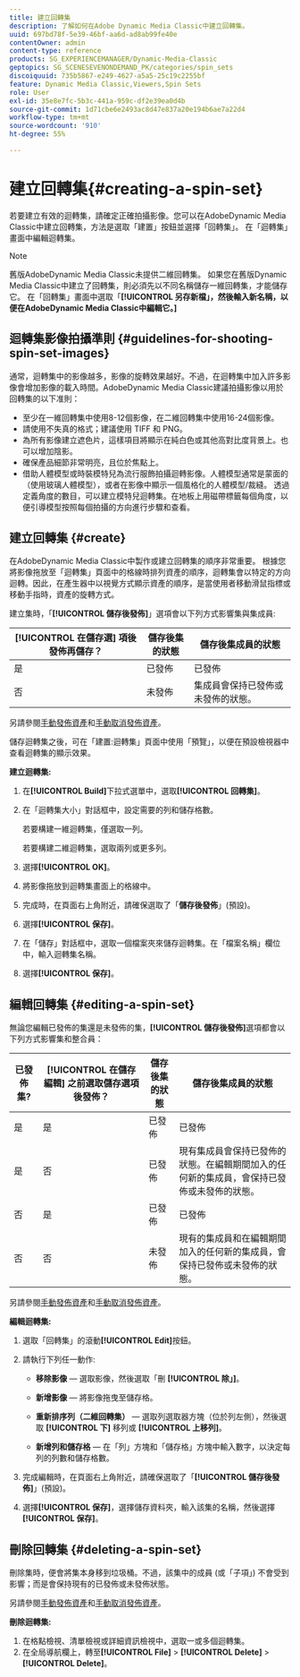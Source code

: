 ```yaml
---
title: 建立回轉集
description: 了解如何在Adobe Dynamic Media Classic中建立回轉集。
uuid: 697bd78f-5e39-46bf-aa6d-ad8ab99fe40e
contentOwner: admin
content-type: reference
products: SG_EXPERIENCEMANAGER/Dynamic-Media-Classic
geptopics: SG_SCENESEVENONDEMAND_PK/categories/spin_sets
discoiquuid: 735b5867-e249-4627-a5a5-25c19c2255bf
feature: Dynamic Media Classic,Viewers,Spin Sets
role: User
exl-id: 35e8e7fc-5b3c-441a-959c-df2e39ea0d4b
source-git-commit: 1d71cbe6e2493ac8d47e837a20e194b6ae7a22d4
workflow-type: tm+mt
source-wordcount: '910'
ht-degree: 55%

---
```


# 建立回轉集{#creating-a-spin-set}

若要建立有效的迴轉集，請確定正確拍攝影像。您可以在AdobeDynamic Media Classic中建立回轉集，方法是選取「建置」按鈕並選擇「回轉集」。 在「迴轉集」畫面中編輯迴轉集。

>[!NOTE]
>
>舊版AdobeDynamic Media Classic未提供二維回轉集。 如果您在舊版Dynamic Media Classic中建立了回轉集，則必須先以不同名稱儲存一維回轉集，才能儲存它。 在「回轉集」畫面中選取「**[!UICONTROL 另存新檔」，然後輸入新名稱，以便在AdobeDynamic Media Classic中編輯它。]**

## 迴轉集影像拍攝準則 {#guidelines-for-shooting-spin-set-images}

通常，迴轉集中的影像越多，影像的旋轉效果越好。不過，在迴轉集中加入許多影像會增加影像的載入時間。AdobeDynamic Media Classic建議拍攝影像以用於回轉集的以下准則：

* 至少在一維回轉集中使用8-12個影像，在二維回轉集中使用16-24個影像。
* 請使用不失真的格式；建議使用 TIFF 和 PNG。
* 為所有影像建立遮色片，這樣項目將顯示在純白色或其他高對比度背景上。也可以增加陰影。
* 確保產品細節非常明亮，且位於焦點上。
* 借助人體模型或時裝模特兒為流行服飾拍攝迴轉影像。人體模型通常是蒙面的（使用玻璃人體模型），或者在影像中顯示一個風格化的人體模型/裁縫。 透過定義角度的數目，可以建立模特兒迴轉集。在地板上用磁帶標籤每個角度，以便引導模型按照每個拍攝的方向進行步驟和查看。

## 建立回轉集 {#create}

在AdobeDynamic Media Classic中製作或建立回轉集的順序非常重要。 根據您將影像拖放至「迴轉集」頁面中的格線時排列資產的順序，迴轉集會以特定的方向迴轉。因此，在產生器中以視覺方式顯示資產的順序，是當使用者移動滑鼠指標或移動手指時，資產的旋轉方式。

建立集時，「**[!UICONTROL 儲存後發佈]**」選項會以下列方式影響集與集成員:

| **[!UICONTROL 在儲存選]** 項後發佈再儲存？ | 儲存後集的狀態 | 儲存後集成員的狀態 |
| --- | --- | --- |
| 是 | 已發佈 | 已發佈 |
| 否 | 未發佈 | 集成員會保持已發佈或未發佈的狀態。 |

另請參閱[手動發佈資產](publishing-files.md#manually-publishing-assets)和[手動取消發佈資產](publishing-files.md#manually-unpublishing-assets)。

儲存迴轉集之後，可在「建置:迴轉集」頁面中使用「預覽」，以便在預設檢視器中查看迴轉集的顯示效果。

**建立迴轉集:**

1. 在&#x200B;**[!UICONTROL Build]**&#x200B;下拉式選單中，選取&#x200B;**[!UICONTROL 回轉集]**。
1. 在「迴轉集大小」對話框中，設定需要的列和儲存格數。

   若要構建一維迴轉集，僅選取一列。

   若要構建二維迴轉集，選取兩列或更多列。

1. 選擇&#x200B;**[!UICONTROL OK]**。
1. 將影像拖放到迴轉集畫面上的格線中。
1. 完成時，在頁面右上角附近，請確保選取了「**儲存後發佈**」(預設)。
1. 選擇&#x200B;**[!UICONTROL 保存]**。
1. 在「儲存」對話框中，選取一個檔案夾來儲存迴轉集。在「檔案名稱」欄位中，輸入迴轉集名稱。
1. 選擇&#x200B;**[!UICONTROL 保存]**。

## 編輯回轉集 {#editing-a-spin-set}

無論您編輯已發佈的集還是未發佈的集，**[!UICONTROL 儲存後發佈]**&#x200B;選項都會以下列方式影響集和整合員：

| 已發佈集? | **[!UICONTROL 在儲存編輯]** 之前選取儲存選項後發佈？ | 儲存後集的狀態 | 儲存後集成員的狀態 |
| --- | --- | --- | --- |
| 是 | 是 | 已發佈 | 已發佈 |
| 是 | 否 | 已發佈 | 現有集成員會保持已發佈的狀態。在編輯期間加入的任何新的集成員，會保持已發佈或未發佈的狀態。 |
| 否 | 是 | 已發佈 | 已發佈 |
| 否 | 否 | 未發佈 | 現有的集成員和在編輯期間加入的任何新的集成員，會保持已發佈或未發佈的狀態。 |

另請參閱[手動發佈資產](publishing-files.md#manually-publishing-assets)和[手動取消發佈資產](publishing-files.md#manually-unpublishing-assets)。

**編輯迴轉集:**

1. 選取「回轉集」的滾動&#x200B;**[!UICONTROL Edit]**&#x200B;按鈕。
1. 請執行下列任一動作:

   * **移除影像**  — 選取影像，然後選取「刪 **[!UICONTROL 除」]**。

   * **新增影像**  — 將影像拖曳至儲存格。

   * **重新排序列（二維回轉集）**  — 選取列選取器方塊（位於列左側），然後選取 **[!UICONTROL 下]** 移列或 **[!UICONTROL 上移列]**。

   * **新增列和儲存格**  — 在「列」方塊和「儲存格」方塊中輸入數字，以決定每列的列數和儲存格數。

1. 完成編輯時，在頁面右上角附近，請確保選取了「**[!UICONTROL 儲存後發佈]**」(預設)。
1. 選擇&#x200B;**[!UICONTROL 保存]**，選擇儲存資料夾，輸入該集的名稱，然後選擇&#x200B;**[!UICONTROL 保存]**。

## 刪除回轉集 {#deleting-a-spin-set}

刪除集時，便會將集本身移到垃圾桶。不過，該集中的成員 (或「子項」) 不會受到影響；而是會保持現有的已發佈或未發佈狀態。

另請參閱[手動發佈資產](publishing-files.md#manually-publishing-assets)和[手動取消發佈資產](publishing-files.md#manually-unpublishing-assets)。

**刪除迴轉集:**

1. 在格點檢視、清單檢視或詳細資訊檢視中，選取一或多個迴轉集。
1. 在全局導航欄上，轉至&#x200B;**[!UICONTROL File]** > **[!UICONTROL Delete]** > **[!UICONTROL Delete]**。
